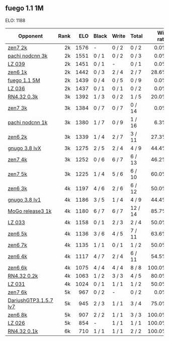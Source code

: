 ## fuego 1.1 1M ##

ELO: 1188

Opponent | Rank | ELO | Black | Write | Total | Win rate
---------|-----:|----:|-------|-------|-------|-------:
[zen7 2k](zen7%202k.md) | 2k | 1576 | - | 0 / 2 | 0 / 2 | 0.0%
[pachi nodcnn 3k](pachi%20nodcnn%203k.md) | 2k | 1551 | 0 / 1 | 0 / 2 | 0 / 3 | 0.0%
[LZ 039](LZ%20039.md) | 2k | 1451 | 0 / 1 | - | 0 / 1 | 0.0%
[zen6 1k](zen6%201k.md) | 2k | 1442 | 0 / 3 | 2 / 4 | 2 / 7 | 28.6%
[fuego 1.1 5M](fuego%201.1%205M.md) | 2k | 1439 | 0 / 4 | 0 / 5 | 0 / 9 | 0.0%
[LZ 036](LZ%20036.md) | 2k | 1437 | 0 / 1 | 0 / 1 | 0 / 2 | 0.0%
[RN4.32 0.3k](RN4.32%200.3k.md) | 3k | 1392 | 1 / 3 | 0 / 2 | 1 / 5 | 20.0%
[zen7 3k](zen7%203k.md) | 3k | 1384 | 0 / 7 | 0 / 7 | 0 / 14 | 0.0%
[pachi nodcnn 1k](pachi%20nodcnn%201k.md) | 3k | 1380 | 1 / 7 | 0 / 9 | 1 / 16 | 6.3%
[zen6 2k](zen6%202k.md) | 3k | 1339 | 1 / 4 | 2 / 7 | 3 / 11 | 27.3%
[gnugo 3.8 lvX](gnugo%203.8%20lvX.md) | 3k | 1275 | 2 / 5 | 2 / 4 | 4 / 9 | 44.4%
[zen7 4k](zen7%204k.md) | 3k | 1252 | 0 / 6 | 6 / 7 | 6 / 13 | 46.2%
[zen7 5k](zen7%205k.md) | 3k | 1225 | 1 / 4 | 5 / 6 | 6 / 10 | 60.0%
[zen6 3k](zen6%203k.md) | 4k | 1197 | 4 / 6 | 2 / 6 | 6 / 12 | 50.0%
[gnugo 3.8 lv1](gnugo%203.8%20lv1.md) | 4k | 1186 | 3 / 5 | 1 / 4 | 4 / 9 | 44.4%
[MoGo release3 1k](MoGo%20release3%201k.md) | 4k | 1180 | 6 / 7 | 6 / 7 | 12 / 14 | 85.7%
[LZ 033](LZ%20033.md) | 4k | 1158 | 0 / 1 | 2 / 3 | 2 / 4 | 50.0%
[zen6 5k](zen6%205k.md) | 4k | 1136 | 3 / 6 | 4 / 5 | 7 / 11 | 63.6%
[zen6 7k](zen6%207k.md) | 4k | 1135 | 1 / 1 | 0 / 1 | 1 / 2 | 50.0%
[zen6 4k](zen6%204k.md) | 4k | 1117 | 4 / 7 | 2 / 4 | 6 / 11 | 54.5%
[zen6 6k](zen6%206k.md) | 4k | 1075 | 4 / 4 | 4 / 4 | 8 / 8 | 100.0%
[RN4.32 0.2k](RN4.32%200.2k.md) | 4k | 1063 | 1 / 2 | 3 / 3 | 4 / 5 | 80.0%
[LZ 031](LZ%20031.md) | 4k | 1024 | 0 / 1 | 1 / 1 | 1 / 2 | 50.0%
[zen7 6k](zen7%206k.md) | 5k | 967 | 0 / 2 | - | 0 / 2 | 0.0%
[DariushGTP3.1.5.7 lv7](DariushGTP3.1.5.7%20lv7.md) | 5k | 945 | 2 / 3 | 1 / 1 | 3 / 4 | 75.0%
[zen6 8k](zen6%208k.md) | 5k | 907 | 2 / 2 | 1 / 1 | 3 / 3 | 100.0%
[LZ 026](LZ%20026.md) | 5k | 854 | - | 1 / 1 | 1 / 1 | 100.0%
[RN4.32 0.1k](RN4.32%200.1k.md) | 6k | 710 | 1 / 1 | 1 / 1 | 2 / 2 | 100.0%
